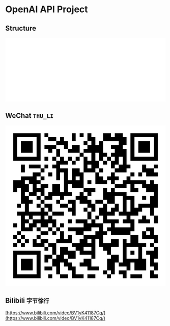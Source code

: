 # OpenAI API Project

## Structure

![project structure](static/assets/imgs/openai-api.svg)

## WeChat `THU_LI`

![THU_LI](static/assets/imgs/THU_LI.svg)

## Bilibili `字节徐行`

[https://www.bilibili.com/video/BV1yK41187Cq/](https://www.bilibili.com/video/BV1yK41187Cq/)

